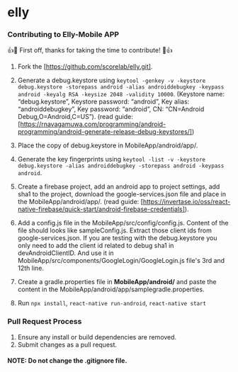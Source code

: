 # elly
### Contributing to Elly-Mobile APP

:+1::tada: First off, thanks for taking the time to contribute! :tada::+1:

1. Fork the [https://github.com/scorelab/elly.git].

2. Generate a debug.keystore using `keytool -genkey -v -keystore debug.keystore -storepass android -alias androiddebugkey -keypass android -keyalg RSA -keysize 2048 -validity 10000`. (Keystore name: “debug.keystore”, Keystore password: “android”,     Key alias: “androiddebugkey”, Key password: “android”, CN: “CN=Android Debug,O=Android,C=US”). (read guide: [https://rnavagamuwa.com/programming/android-programming/android-generate-release-debug-keystores/])

3. Place the copy of debug.keystore in MobileApp/android/app/.

4. Generate the key fingerprints using `keytool -list -v -keystore debug.keystore -alias androiddebugkey -storepass android -keypass android`.

5. Create a firebase project, add an android app to project settings, add sha1 to the project, download the google-services.json file and place in the MobileApp/android/app/. (read guide: [https://invertase.io/oss/react-native-firebase/quick-start/android-firebase-credentials]).

6. Add a config.js file in the MobileApp/src/config/config.js. Content of the file should looks like sampleConfig.js. Extract those client ids from google-services.json. If you are testing with the debug.keystore you only need to add the client id related to debug sha1 in devAndroidClientID. And use it in MobileApp/src/components/GoogleLogin/GoogleLogin.js file's 3rd and 12th line.

7. Create a gradle.properties file in **MobileApp/android/** and paste the content in the MobileApp/android/app/samplegradle.properties.

8. Run `npx install`, `react-native run-android`, `react-native start`

### Pull Request Process
1. Ensure any install or build dependencies are removed.
2. Submit changes as a pull request.

#### NOTE: Do not change the .gitignore file.
